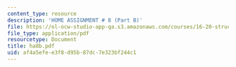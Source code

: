 ```yaml
---
content_type: resource
description: 'HOME ASSIGNMENT # 8 (Part B)'
file: https://ol-ocw-studio-app-qa.s3.amazonaws.com/courses/16-20-structural-mechanics-fall-2002/af4a5efee3f8d95b87dc7e323bf244c1_ha8b.pdf
file_type: application/pdf
resourcetype: Document
title: ha8b.pdf
uid: af4a5efe-e3f8-d95b-87dc-7e323bf244c1
---
```

